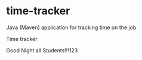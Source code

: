 # time-tracker
Java (Maven) application for tracking time on the job

Time tracker

Good Night all Students!!!123
